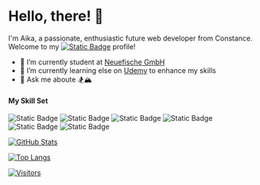 # Hello, there! 👋

I'm Aika, a passionate, enthusiastic future web developer from Constance. Welcome to my [![Static Badge](https://img.shields.io/badge/GitHub-%23181717?style=plastic&logo=github&logoColor=white)](https://github.com/Aikaakymbaeva)
 profile!

- 🔭 I’m currently student at [Neuefische GmbH](https://www.neuefische.de/?utm_source=sea_google&utm_medium=maxp&utm_campaign=neuefische_leads_max_performance&gad=1&gclid=CjwKCAiAxreqBhAxEiwAfGfndLIpzRBPv68qbnwllD2RF8KzQHdrPSUA3Zp6bZXt1wBFSP6KnX5dGRoC1qwQAvD_BwE)
- 🌱 I’m currently learning else on [Udemy](https://www.udemy.com/) to enhance my skills
- 💬 Ask me aboute 🏂🏔
  
#### My Skill Set ####
![Static Badge](https://img.shields.io/badge/HTML5-%23f03d30?style=plastic&logo=html5&logoColor=white) ![Static Badge](https://img.shields.io/badge/CSS3-%231572B6?style=plastic&logo=css3&logoColor=white) ![Static Badge](https://img.shields.io/badge/JavaScript-%23F7DF1E?style=plastic&logo=javascript&logoColor=white) ![Static Badge](https://img.shields.io/badge/React-%2361DAFB?style=plastic&logo=react&logoColor=%2361DAFB&color=black) ![Static Badge](https://img.shields.io/badge/MongoDB-%2347A248?style=plastic&logo=mongodb&logoColor=%2347A248&color=white) ![Static Badge](https://img.shields.io/badge/NEXT.js-%23000000?style=plastic&logo=nextdotjs&logoColor=%23000000&color=white)

[![GitHub Stats](https://github-readme-stats.vercel.app/api?username=Aikaakymbaeva&show_icons=true&theme=default)](https://github.com/Aikaakymbaeva)

[![Top Langs](https://github-readme-stats.vercel.app/api/top-langs/?username=Aikaakymbaeva&layout=compact&theme=default)](https://github.com/Aikaakymbaeva)


[![Visitors](https://api.visitorbadge.io/api/visitors?path=Aikaakymbaeva&labelColor=%23f47373&countColor=%23dce775&style=plastic&labelStyle=upper)](https://visitorbadge.io/status?path=Aikaakymbaeva)

